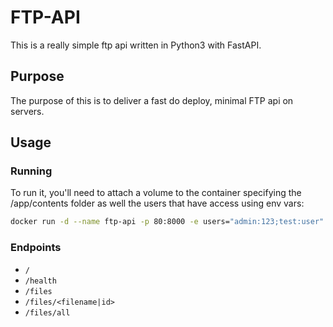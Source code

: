 # FTP-API
This is a really simple ftp api written in Python3 with FastAPI.

## Purpose
The purpose of this is to deliver a fast do deploy, minimal FTP api on servers.

## Usage
### Running
To run it, you'll need to attach a volume to the container specifying the /app/contents folder as well the users that have access using env vars:
```sh
docker run -d --name ftp-api -p 80:8000 -e users="admin:123;test:user" -v $(pwd)/contents:/app/contents kamuri/ftp-api:latest
```
### Endpoints
- `/`
- `/health`
- `/files`
- `/files/<filename|id>`
- `/files/all`
